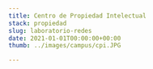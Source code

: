 ```yaml
---
title: Centro de Propiedad Intelectual
stack: propiedad
slug: laboratorio-redes
date: 2021-01-01T00:00:00+00:00
thumb: ../images/campus/cpi.JPG

---
```


